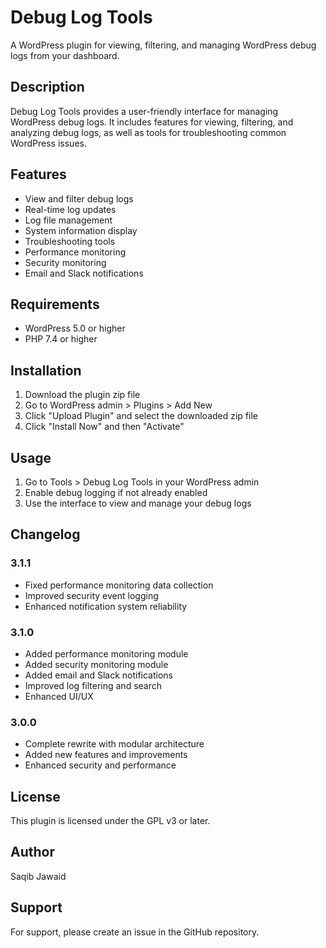 # Debug Log Tools

A WordPress plugin for viewing, filtering, and managing WordPress debug logs from your dashboard.

## Description

Debug Log Tools provides a user-friendly interface for managing WordPress debug logs. It includes features for viewing, filtering, and analyzing debug logs, as well as tools for troubleshooting common WordPress issues.

## Features

- View and filter debug logs
- Real-time log updates
- Log file management
- System information display
- Troubleshooting tools
- Performance monitoring
- Security monitoring
- Email and Slack notifications

## Requirements

- WordPress 5.0 or higher
- PHP 7.4 or higher

## Installation

1. Download the plugin zip file
2. Go to WordPress admin > Plugins > Add New
3. Click "Upload Plugin" and select the downloaded zip file
4. Click "Install Now" and then "Activate"

## Usage

1. Go to Tools > Debug Log Tools in your WordPress admin
2. Enable debug logging if not already enabled
3. Use the interface to view and manage your debug logs

## Changelog

### 3.1.1
- Fixed performance monitoring data collection
- Improved security event logging
- Enhanced notification system reliability

### 3.1.0
- Added performance monitoring module
- Added security monitoring module
- Added email and Slack notifications
- Improved log filtering and search
- Enhanced UI/UX

### 3.0.0
- Complete rewrite with modular architecture
- Added new features and improvements
- Enhanced security and performance

## License

This plugin is licensed under the GPL v3 or later.

## Author

Saqib Jawaid

## Support

For support, please create an issue in the GitHub repository.
